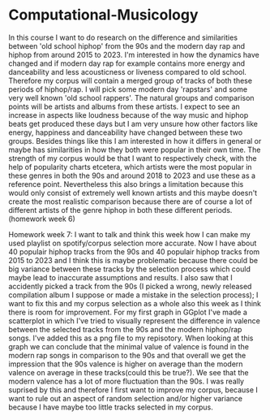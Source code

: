 # Computational-Musicology
In this course I want to do research on the difference and similarities between 'old school hiphop' from the 90s and the modern day rap and hiphop from around 2015 to 2023. I'm interested in how the dynamics have changed and if modern day rap for example contains more energy and danceability and less acousticness or liveness compared to old school. Therefore my corpus will contain a merged group of tracks of both these periods of hiphop/rap. I will pick some modern day 'rapstars' and some very well known 'old school rappers'. The natural groups and comparison points will be artists and albums from these artists. I expect to see an increase in aspects like loudness because of the way music and hiphop beats get produced these days but I am very unsure how other factors like energy, happiness and danceability have changed between these two groups. Besides things like this I am interested in how it differs in general or maybe has similarities in how they both were popular in their own time. The strength of my corpus would be that I want to respectively check, with the help of popularity charts etcetera, which artists were the most popular in these genres in both the 90s and around 2018 to 2023 and use these as a reference point. Nevertheless this also brings a limitation because this would only consist of extremely well known artists and this maybe doesn't create the most realistic comparison because there are of course a lot of different artists of the genre hiphop in both these different periods. (homework week 6)

Homework week 7: I want to talk and think this week how I can make my used playlist on spotify/corpus selection more accurate. Now I have about 40 populair hiphop tracks from the 90s and 40 populair hiphop tracks from 2015 to 2023 and I think this is maybe problematic because there could be big variance between these tracks by the selection process which could maybe lead to inaccurate assumptions and results. I also saw that I accidently picked a track from the 90s (I picked a wrong, newly released compilation album I suppose or made a mistake in the selection process); I want to fix this and my corpus selection as a whole also this week as I think there is room for improvement. 
For my first graph in GGplot I've made a scatterplot in which I've tried to visually represent the difference in valence between the selected tracks from the 90s and the modern hiphop/rap songs. I've added this as a png file to my repisotory. When looking at this graph we can conclude that the minimal value of valence is found in the modern rap songs in comparison to the 90s and that overall we get the impression that the 90s valence is higher on average than the modern valence on average in these tracks(could this be true?). We see that the modern valence has a lot of more fluctuation than the 90s. I was really suprised by this and therefore I first want to improve my corpus, because I want to rule out an aspect of random selection and/or higher variance because I have maybe too little tracks selected in my corpus.  
